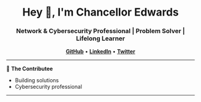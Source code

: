 <h1 align="center">Hey 👋, I'm Chancellor Edwards</h1>
<h3 align="center">Network & Cybersecurity Professional | Problem Solver | Lifelong Learner</h3>

<p align="center">
  <a href="https://github.com/chancellorr" target="_blank"><strong>GitHub</strong></a> • 
  <a href="https://www.linkedin.com/in/chancellorr/" target="_blank"><strong>LinkedIn</strong></a> • 
  <a href="https://twitter.com/chancebedwards1" target="_blank"><strong>Twitter</strong></a>
</p>

---

🔧 **The Contributee**

- Building solutions  
- Cybersecurity professional

---



<!--
**chancellorr/chancellorr** is a ✨ _special_ ✨ repository because its `README.md` (this file) appears on your GitHub profile.

Here are some ideas to get you started:

- 🔭 I’m currently working on ...
- 🌱 I’m currently learning ...
- 👯 I’m looking to collaborate on ...
- 🤔 I’m looking for help with ...
- 💬 Ask me about ...
- 📫 How to reach me: ...
- 😄 Pronouns: ...
- ⚡ Fun fact: ...
-->
